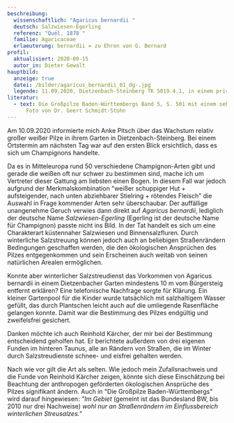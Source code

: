 ```yaml
---
beschreibung:
  wissenschaftlich: "Agaricus bernardii "
  deutsch: Salzwiesen-Egerling
  referenz: "Quél. 1878 "
  familie: Agaricaceae
  erlaeuterung: bernardii = zu Ehren von G. Bernard
profil:
  aktualisiert: 2020-09-15
  autor_in: Dieter Gewalt
hauptbild:
  anzeige: true
  datei: /bilder/agaricus_bernardii_01_dg-.jpg
  legende: 11.09.2020, Dietzenbach-Steinberg TK 5819.4.1, in einem privaten Garten
literatur:
  - text: Die Großpilze Baden-Württembergs Band 5, S. 501 mit einem sehr schönen
      Foto von Dr. Geert Schmidt-Stohn
---
```

Am 10.09.2020 informierte mich Anke Pitsch über das Wachstum relativ großer weißer Pilze in ihrem Garten in Dietzenbach-Steinberg. Bei einem Ortstermin am nächsten Tag war auf den ersten Blick ersichtlich, dass es sich um Champignons handelte.

Da es in Mitteleuropa rund 50 verschiedene Champignon-Arten gibt und gerade die weißen oft nur schwer zu bestimmen sind, mache ich um Vertreter dieser Gattung am liebsten einen Bogen. In diesem Fall war jedoch aufgrund der Merkmalskombination "weißer schuppiger Hut + aufsteigender, nach unten abziehbarer Stielring + rötendes Fleisch" die Auswahl in Frage kommender Arten sehr überschaubar. Der auffällige unangenehme Geruch verwies dann direkt auf *Agaricus bernardii*, lediglich der deutsche Name *Salzwiesen-Egerling* (Egerling ist der deutsche Name für Champignon) passte nicht ins Bild. In der Tat handelt es sich um eine Charakterart küstennaher Salzwiesen und Binnensalzfluren. Durch winterliche Salzstreuung können jedoch auch an beliebigen Straßenrändern Bedingungen geschaffen werden, die den ökologischen Ansprüchen des Pilzes entgegenkommen und sein Erscheinen auch weitab von seinen natürlichen Arealen ermöglichen.

Konnte aber winterlicher Salzstreudienst das Vorkommen von Agaricus bernardii in einem Dietzenbacher Garten mindestens 10 m vom Bürgersteig entfernt erklären? Eine telefonische Nachfrage sorgte für Klärung. Ein kleiner Gartenpool für die Kinder wurde tatsächlich mit salzhaltigem Wasser gefüllt, das durch Plantschen leicht auch auf die umliegende Rasenfläche gelangen konnte. Damit war die Bestimmung des Pilzes endgültig und zweifelsfrei gesichert.

Danken möchte ich auch Reinhold Kärcher, der mir bei der Bestimmung entscheidend geholfen hat. Er berichtete außerdem von drei eigenen Funden im hinteren Taunus, alle an Rändern von Straßen, die im Winter durch Salzstreudienste schnee- und eisfrei gehalten werden.

Nach wie vor gilt die Art als selten. Wie jedoch mein Zufallsnachweis und die Funde von Reinhold Kärcher zeigen, könnte sich diese Einschätzung bei Beachtung der anthropogen geförderten ökologischen Ansprüche des Pilzes signifikant ändern. Auch in "Die Großpilze Baden-Württembergs" wird darauf hingewiesen: *"Im Gebiet* (gemeint ist das Bundesland BW, bis 2010 nur drei Nachweise) *wohl nur an Straßenrändern im Einflussbereich winterlichen Streusalzes."*